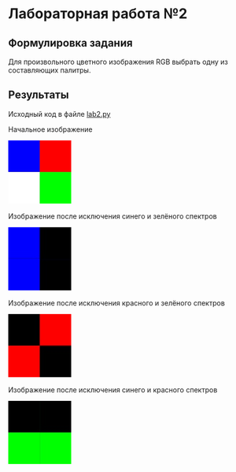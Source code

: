 # Лабораторная работа №2

## Формулировка задания
Для произвольного цветного изображения RGB выбрать одну из составляющих палитры.

## Результаты
Исходный код в файле [lab2.py](lab2.py)

Начальное изображение

![img1.jpg](img1.jpg)

Изображение после исключения синего и зелёного спектров

![red_img1.jpg](red_img1.jpg)

Изображение после исключения красного и зелёного спектров

![blue_img1.jpg](blue_img1.jpg)

Изображение после исключения синего и красного спектров

![green_img1.jpg](green_img1.jpg)
